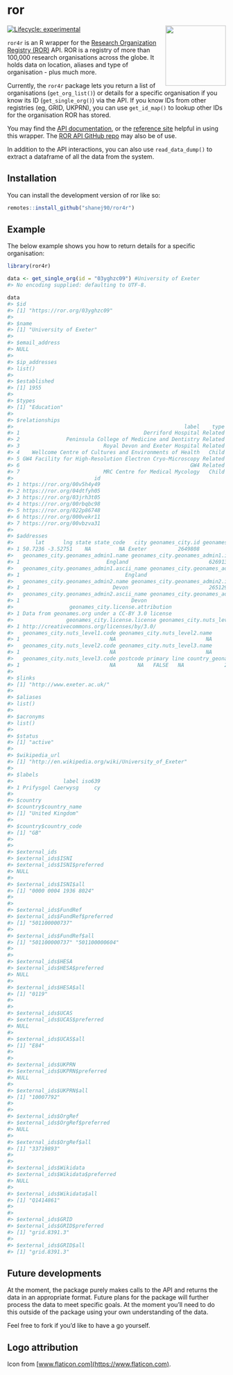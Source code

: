 
<!-- README.md is generated from README.Rmd. Please edit that file -->

# ror

<!-- badges: start -->

[![Lifecycle:
experimental](https://img.shields.io/badge/lifecycle-experimental-orange.svg)](https://lifecycle.r-lib.org/articles/stages.html#experimental)
<img src='man/figures/logo.png' align="right" height="139" />

<!-- badges: end -->

`ror4r` is an R wrapper for the [Research Organization Registry
(ROR)](#https://ror.org) API. ROR is a registry of more than 100,000
research organisations across the globe. It holds data on location,
aliases and type of organisation - plus much more.

Currently, the `ror4r` package lets you return a list of organisations
(`get_org_list()`) or details for a specific organisation if you know
its ID (`get_single_org()`) via the API. If you know IDs from other
registries (eg, GRID, UKPRN), you can use `get_id_map()` to lookup other
IDs for the organisation ROR has stored.

You may find the [API
documentation](https://ror.readme.io/docs/rest-api), or the [reference
site](http://shanj90.github.io/ror4r) helpful in using this wrapper. The
[ROR API GitHub repo](https://github.com/ror-community/ror-api) may also
be of use.

In addition to the API interactions, you can also use `read_data_dump()`
to extract a dataframe of all the data from the system.

## Installation

You can install the development version of ror like so:

``` r
remotes::install_github("shanej90/ror4r")
```

## Example

The below example shows you how to return details for a specific
organisation:

``` r
library(ror4r)

data <- get_single_org(id = "03yghzc09") #University of Exeter
#> No encoding supplied: defaulting to UTF-8.

data
#> $id
#> [1] "https://ror.org/03yghzc09"
#> 
#> $name
#> [1] "University of Exeter"
#> 
#> $email_address
#> NULL
#> 
#> $ip_addresses
#> list()
#> 
#> $established
#> [1] 1955
#> 
#> $types
#> [1] "Education"
#> 
#> $relationships
#>                                                       label    type
#> 1                                        Derriford Hospital Related
#> 2               Peninsula College of Medicine and Dentistry Related
#> 3                           Royal Devon and Exeter Hospital Related
#> 4    Wellcome Centre of Cultures and Environments of Health   Child
#> 5 GW4 Facility for High-Resolution Electron Cryo-Microscopy Related
#> 6                                                       GW4 Related
#> 7                           MRC Centre for Medical Mycology   Child
#>                          id
#> 1 https://ror.org/00v5h4y49
#> 2 https://ror.org/04dtfyh05
#> 3 https://ror.org/03jrh3t05
#> 4 https://ror.org/00rbqbc98
#> 5 https://ror.org/022p86748
#> 6 https://ror.org/000vekr11
#> 7 https://ror.org/00vbzva31
#> 
#> $addresses
#>       lat      lng state state_code   city geonames_city.id geonames_city.city
#> 1 50.7236 -3.52751    NA         NA Exeter          2649808             Exeter
#>   geonames_city.geonames_admin1.name geonames_city.geonames_admin1.id
#> 1                            England                          6269131
#>   geonames_city.geonames_admin1.ascii_name geonames_city.geonames_admin1.code
#> 1                                  England                             GB.ENG
#>   geonames_city.geonames_admin2.name geonames_city.geonames_admin2.id
#> 1                              Devon                          2651292
#>   geonames_city.geonames_admin2.ascii_name geonames_city.geonames_admin2.code
#> 1                                    Devon                          GB.ENG.D4
#>                  geonames_city.license.attribution
#> 1 Data from geonames.org under a CC-BY 3.0 license
#>                 geonames_city.license.license geonames_city.nuts_level1.name
#> 1 http://creativecommons.org/licenses/by/3.0/                             NA
#>   geonames_city.nuts_level1.code geonames_city.nuts_level2.name
#> 1                             NA                             NA
#>   geonames_city.nuts_level2.code geonames_city.nuts_level3.name
#> 1                             NA                             NA
#>   geonames_city.nuts_level3.code postcode primary line country_geonames_id
#> 1                             NA       NA   FALSE   NA             2635167
#> 
#> $links
#> [1] "http://www.exeter.ac.uk/"
#> 
#> $aliases
#> list()
#> 
#> $acronyms
#> list()
#> 
#> $status
#> [1] "active"
#> 
#> $wikipedia_url
#> [1] "http://en.wikipedia.org/wiki/University_of_Exeter"
#> 
#> $labels
#>                label iso639
#> 1 Prifysgol Caerwysg     cy
#> 
#> $country
#> $country$country_name
#> [1] "United Kingdom"
#> 
#> $country$country_code
#> [1] "GB"
#> 
#> 
#> $external_ids
#> $external_ids$ISNI
#> $external_ids$ISNI$preferred
#> NULL
#> 
#> $external_ids$ISNI$all
#> [1] "0000 0004 1936 8024"
#> 
#> 
#> $external_ids$FundRef
#> $external_ids$FundRef$preferred
#> [1] "501100000737"
#> 
#> $external_ids$FundRef$all
#> [1] "501100000737" "501100000604"
#> 
#> 
#> $external_ids$HESA
#> $external_ids$HESA$preferred
#> NULL
#> 
#> $external_ids$HESA$all
#> [1] "0119"
#> 
#> 
#> $external_ids$UCAS
#> $external_ids$UCAS$preferred
#> NULL
#> 
#> $external_ids$UCAS$all
#> [1] "E84"
#> 
#> 
#> $external_ids$UKPRN
#> $external_ids$UKPRN$preferred
#> NULL
#> 
#> $external_ids$UKPRN$all
#> [1] "10007792"
#> 
#> 
#> $external_ids$OrgRef
#> $external_ids$OrgRef$preferred
#> NULL
#> 
#> $external_ids$OrgRef$all
#> [1] "33719893"
#> 
#> 
#> $external_ids$Wikidata
#> $external_ids$Wikidata$preferred
#> NULL
#> 
#> $external_ids$Wikidata$all
#> [1] "Q1414861"
#> 
#> 
#> $external_ids$GRID
#> $external_ids$GRID$preferred
#> [1] "grid.8391.3"
#> 
#> $external_ids$GRID$all
#> [1] "grid.8391.3"
```

## Future developments

At the moment, the package purely makes calls to the API and returns the
data in an appropriate format. Future plans for the package will further
process the data to meet specific goals. At the moment you’ll need to do
this outside of the package using your own understanding of the data.

Feel free to fork if you’d like to have a go yourself.

## Logo attribution

Icon from [www.flaticon.com](https://www.flaticon.com).
